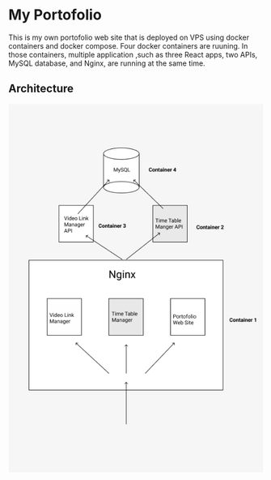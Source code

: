 # My Portofolio
This is my own portofolio web site that is deployed on VPS using docker containers and docker compose. Four docker containers are ruuning. In those containers, multiple application ,such as three React apps, two APIs, MySQL database, and Nginx, are running at the same time.
## Architecture
<img width="550" alt="architecture" src="/img-for-repo/architecture.jpg">
